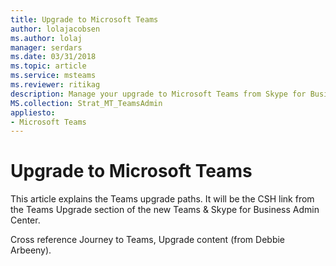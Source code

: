 ```yaml
---
title: Upgrade to Microsoft Teams
author: lolajacobsen
ms.author: lolaj
manager: serdars
ms.date: 03/31/2018
ms.topic: article
ms.service: msteams
ms.reviewer: ritikag
description: Manage your upgrade to Microsoft Teams from Skype for Business
MS.collection: Strat_MT_TeamsAdmin
appliesto: 
- Microsoft Teams
---
```


Upgrade to Microsoft Teams
======================================

This article explains the Teams upgrade paths. It will be the CSH link from the Teams Upgrade section of the new Teams & Skype for Business Admin Center.

Cross reference Journey to Teams, Upgrade content (from Debbie Arbeeny).
